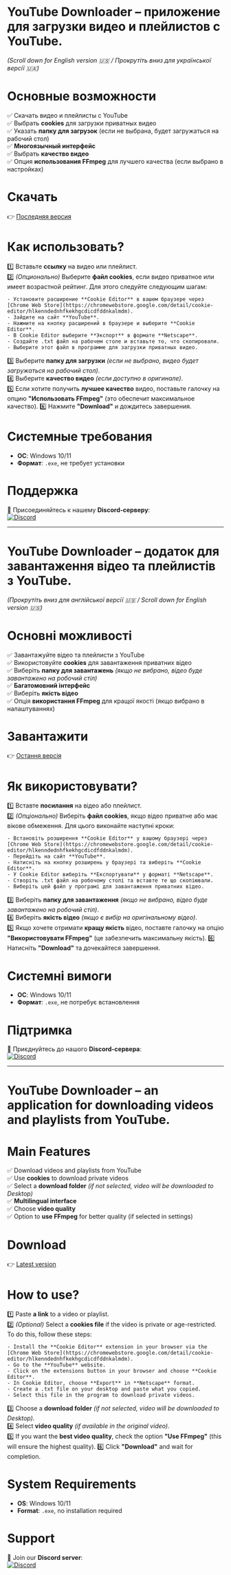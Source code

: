 # YouTube Downloader – приложение для загрузки видео и плейлистов с YouTube.  
*(Scroll down for English version 🇺🇸 / Прокрутіть вниз для української версії 🇺🇦)*  

# Основные возможности  
✅ Скачать видео и плейлисты с YouTube  
✅ Выбрать **cookies** для загрузки приватных видео  
✅ Указать **папку для загрузок** (если не выбрана, будет загружаться на рабочий стол)  
✅ **Многоязычный интерфейс**  
✅ Выбрать **качество видео**  
✅ Опция **использования FFmpeg** для лучшего качества (если выбрано в настройках)

# Скачать  
👉 [Последняя версия](https://github.com/rexered2142/Youtube-Downloader/releases)  

# Как использовать?  
1️⃣ Вставьте **ссылку** на видео или плейлист.  
2️⃣ *(Опционально)* Выберите **файл cookies**, если видео приватное или имеет возрастной рейтинг. Для этого следуйте следующим шагам:

    - Установите расширение **Cookie Editor** в вашем браузере через [Chrome Web Store](https://chromewebstore.google.com/detail/cookie-editor/hlkenndednhfkekhgcdicdfddnkalmdm).
    - Зайдите на сайт **YouTube**.
    - Нажмите на кнопку расширений в браузере и выберите **Cookie Editor**.
    - В Cookie Editor выберите **Экспорт** в формате **Netscape**.
    - Создайте .txt файл на рабочем столе и вставьте то, что скопировали.
    - Выберите этот файл в программе для загрузки приватных видео.

3️⃣ Выберите **папку для загрузки** *(если не выбрано, видео будет загружаться на рабочий стол)*.  
4️⃣ Выберите **качество видео** *(если доступно в оригинале)*.  
5️⃣ Если хотите получить **лучшее качество** видео, поставьте галочку на опцию **"Использовать FFmpeg"** (это обеспечит максимальное качество).
6️⃣ Нажмите **"Download"** и дождитесь завершения.  

# Системные требования  
- **ОС**: Windows 10/11  
- **Формат**: `.exe`, не требует установки  

# Поддержка  
📌 Присоединяйтесь к нашему **Discord-серверу**:  
[![Discord](https://img.shields.io/badge/Discord-Join%20Us-5865F2?logo=discord&logoColor=white)](https://discord.gg/pEQEY6UdgA)  

---

# YouTube Downloader – додаток для завантаження відео та плейлистів з YouTube.  
*(Прокрутіть вниз для англійської версії 🇺🇸 / Scroll down for English version 🇺🇸)*  

# Основні можливості  
✅ Завантажуйте відео та плейлисти з YouTube  
✅ Використовуйте **cookies** для завантаження приватних відео  
✅ Виберіть **папку для завантажень** *(якщо не вибрано, відео буде завантажено на робочий стіл)*  
✅ **Багатомовний інтерфейс**  
✅ Виберіть **якість відео**  
✅ Опція **використання FFmpeg** для кращої якості (якщо вибрано в налаштуваннях)

# Завантажити  
👉 [Остання версія](https://github.com/rexered2142/Youtube-Downloader/releases)  

# Як використовувати?  
1️⃣ Вставте **посилання** на відео або плейлист.  
2️⃣ *(Опціонально)* Виберіть **файл cookies**, якщо відео приватне або має вікове обмеження. Для цього виконайте наступні кроки:

    - Встановіть розширення **Cookie Editor** у вашому браузері через [Chrome Web Store](https://chromewebstore.google.com/detail/cookie-editor/hlkenndednhfkekhgcdicdfddnkalmdm).
    - Перейдіть на сайт **YouTube**.
    - Натисніть на кнопку розширень у браузері та виберіть **Cookie Editor**.
    - У Cookie Editor виберіть **Експортувати** у форматі **Netscape**.
    - Створіть .txt файл на робочому столі та вставте те що скопіювали.
    - Виберіть цей файл у програмі для завантаження приватних відео.

3️⃣ Виберіть **папку для завантаження** *(якщо не вибрано, відео буде завантажено на робочий стіл)*.  
4️⃣ Виберіть **якість відео** *(якщо є вибір на оригінальному відео)*.  
5️⃣ Якщо хочете отримати **кращу якість** відео, поставте галочку на опцію **"Використовувати FFmpeg"** (це забезпечить максимальну якість).
6️⃣ Натисніть **"Download"** та дочекайтеся завершення.  

# Системні вимоги  
- **ОС**: Windows 10/11  
- **Формат**: `.exe`, не потребує встановлення  

# Підтримка  
📌 Приєднуйтесь до нашого **Discord-сервера**:  
[![Discord](https://img.shields.io/badge/Discord-Join%20Us-5865F2?logo=discord&logoColor=white)](https://discord.gg/pEQEY6UdgA)  

---

# YouTube Downloader – an application for downloading videos and playlists from YouTube.  

# Main Features  
✅ Download videos and playlists from YouTube  
✅ Use **cookies** to download private videos  
✅ Select a **download folder** *(if not selected, video will be downloaded to Desktop)*  
✅ **Multilingual interface**  
✅ Choose **video quality**  
✅ Option to **use FFmpeg** for better quality (if selected in settings)

# Download  
👉 [Latest version](https://github.com/rexered2142/Youtube-Downloader/releases)  

# How to use?  
1️⃣ Paste **a link** to a video or playlist.  
2️⃣ *(Optional)* Select a **cookies file** if the video is private or age-restricted. To do this, follow these steps:

    - Install the **Cookie Editor** extension in your browser via the [Chrome Web Store](https://chromewebstore.google.com/detail/cookie-editor/hlkenndednhfkekhgcdicdfddnkalmdm).
    - Go to the **YouTube** website.
    - Click on the extensions button in your browser and choose **Cookie Editor**.
    - In Cookie Editor, choose **Export** in **Netscape** format.
    - Create a .txt file on your desktop and paste what you copied.
    - Select this file in the program to download private videos.

3️⃣ Choose a **download folder** *(if not selected, video will be downloaded to Desktop)*.  
4️⃣ Select **video quality** *(if available in the original video)*.  
5️⃣ If you want the **best video quality**, check the option **"Use FFmpeg"** (this will ensure the highest quality).
6️⃣ Click **"Download"** and wait for completion.  

# System Requirements  
- **OS**: Windows 10/11  
- **Format**: `.exe`, no installation required  

# Support  
📌 Join our **Discord server**:  
[![Discord](https://img.shields.io/badge/Discord-Join%20Us-5865F2?logo=discord&logoColor=white)](https://discord.gg/pEQEY6UdgA)
